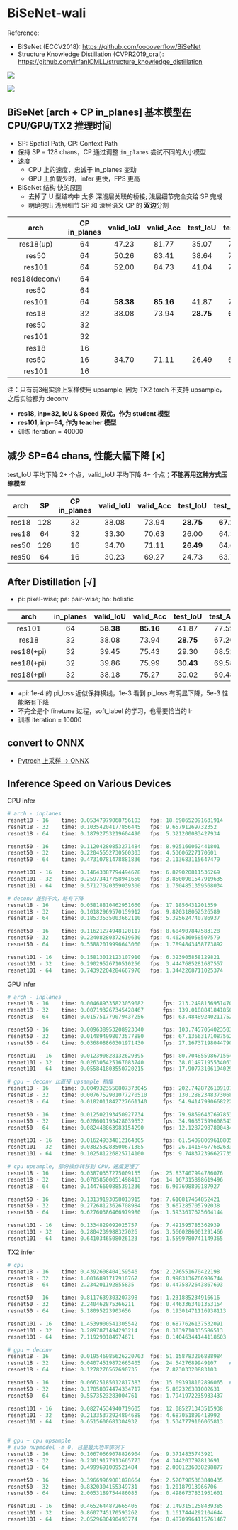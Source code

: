 # BiSeNet-wali

Reference:

- BiSeNet (ECCV2018): https://github.com/ooooverflow/BiSeNet
- Structure Knowledge Distillation (CVPR2019_oral): https://github.com/irfanICMLL/structure_knowledge_distillation


![](res/res18_pi.png)

![](res/res101.png)

## BiSeNet [arch + CP in_planes] 基本模型在 CPU/GPU/TX2 推理时间

- SP: Spatial Path, CP: Context Path
- 保持 SP = 128 chans，CP 通过调整 `in_planes` 尝试不同的大小模型
- 速度
  - CPU 上的速度，忠诚于 in_planes 变动
  - GPU 上负载少时，infer 更快，FPS 更高
- BiSeNet 结构 快的原因
  - 去掉了 U 型结构中 太多 深浅层关联的桥接; 浅层细节完全交给 SP 完成
  - 明确提出 浅层细节 SP 和 深层语义 CP 的 **双边**分割


arch | CP in_planes | valid_IoU | valid_Acc | test_IoU | test_Acc | CPU | GPU | TX2 | TRT
:-:| :-:| :-:|:-:|:-:|:-: | :-: | :-: | :-: | :-: 
res18(up) | 64  | 47.23 | 81.77 | 35.07  | 74.36 | 5.3 | 63.5 | / | /
res50 | 64  | 50.26 | 83.41 | 38.64  | 76.60 | 2.1 | 27.2 | / | /
res101 | 64 | 52.00 | 84.73 | 41.04  | 78.02 | 1.8 | 18.0 | / | /
res18(deconv) | 64  |  | | | | 5.4 | 54.9 |7.8
res50 | 64  |  | | |  | 1.8 | 12.1 | 1.8
res101 | 64 | **58.38** | **85.16** | 41.87 | 77.59 | 1.3 | 9.7 | 1.5
res18 | 32  | 38.08 | 73.94 | **28.75** | **67.26** | 9.8 | 130.3 | **24.5** |
res50 | 32  |  |  |  | | 4.5 | 35.0 | 5.9
res101 | 32 |  |  |  | | 3.4 | 26.1 | 4.7
res18 | 16  |  |  | | | 17.2 | 202.7 | 51.2
res50 | 16  | 34.70 | 71.11 | 26.49 | 64.61 | 8.6 | 80.0 | 15.1
res101 | 16 |  |  |  | | 6.3 | 61.5 | 12.1

注：只有前3组实验上采样使用 upsample, 因为 TX2 torch 不支持 upsample，之后实验都为 deconv
- **res18, inp=32, IoU & Speed 双优，作为 student 模型**
- **res101, inp=64, 作为 teacher 模型**
- 训练 iteration = 40000


## 减少 SP=64 chans, 性能大幅下降 [×]

test_IoU 平均下降 2+ 个点，valid_IoU 平均下降 4+ 个点；**不能再用这种方式压缩模型**

arch |SP| CP in_planes | valid_IoU | valid_Acc | test_IoU | test_Acc | CPU | GPU | TX2 |
:-:| :-:| :-:| :-:|:-:|:-:|:-: | :-: | :-: | :-:
res18 | 128 | 32  | 38.08 | 73.94 | **28.75** | **67.26** | 9.8 | 130.3 | 24.5 |
res18 | 64 | 32  | 33.30 | 70.63 | 26.00 | 64.35 | 9.8 | 292.8 | **33.0**
res50 | 128 | 16  | 34.70 | 71.11 | **26.49** | 64.61 | 8.6 | 80.0 | 15.1
res50 | 64 | 16  | 30.23 | 69.27 | 24.73 | 63.79 | 8.6 | 160.4 | **18.8**

## After Distillation [√]
- pi: pixel-wise; pa: pair-wise; ho: holistic

arch | in_planes | valid_IoU | valid_Acc | test_IoU | test_Acc | note
:-:| :-: | :-:| :-:|:-:|:-:|-
res101 | 64  | **58.38** | **85.16** | 41.87 | 77.59 | Teacher
res18 | 32  | 38.08 | 73.94 | **28.75** | 67.26 | base
res18(+pi) | 32  | 39.45 | 75.43 | 29.30 | 68.52 | lr=1e-4
res18(+pi) | 32  | 39.86 | 75.99 | **30.43** | 69.58 | lr=1e-3
res18(+pi) | 32  | 38.18 | 75.27 | 30.02 | 69.48 | lr=5e-3

- +pi: 1e-4 的 pi_loss 近似保持横线，1e-3 看到 pi_loss 有明显下降，5e-3 性能略有下降
- 不完全是个 finetune 过程，soft_label 的学习，也需要恰当的 lr
- 训练 iteration = 10000

## convert to ONNX

- [Pytroch 上采样 -> ONNX](onnx/torch2onnx.md)

## Inference Speed on Various Devices

CPU infer

```py
# arch - inplanes
resnet18 - 16 	 time: 0.05347979068756103 	 fps: 18.698652091631914
resnet18 - 32 	 time: 0.10354204177856445 	 fps: 9.65791269732352
resnet18 - 64 	 time: 0.18792753219604490 	 fps: 5.321200083427934

resnet50 - 16 	 time: 0.11204280853271484 	 fps: 8.925160062441801
resnet50 - 32 	 time: 0.22045552730560303 	 fps: 4.53606227170601
resnet50 - 64 	 time: 0.47310781478881836 	 fps: 2.113683115647479

resnet101 - 16 	 time: 0.14643387794494628 	 fps: 6.829020811536269
resnet101 - 32 	 time: 0.25973417758941650 	 fps: 3.8500901547919635
resnet101 - 64 	 time: 0.57127020359039300 	 fps: 1.7504851359568034

# deconv 差别不大，略有下降
resnet18 - 16 	 time: 0.05818810462951660 	 fps: 17.1856431201359
resnet18 - 32 	 time: 0.10182969570159912 	 fps: 9.820318062526589
resnet18 - 64 	 time: 0.18533535003662110 	 fps: 5.395624740786937

resnet50 - 16 	 time: 0.11621274948120117 	 fps: 8.604907847583128
resnet50 - 32 	 time: 0.22408280372619630 	 fps: 4.462636058507579
resnet50 - 64 	 time: 0.55882019996643060 	 fps: 1.7894843458773892

resnet101 - 16 	 time: 0.15813012123107910 	 fps: 6.323905858129821
resnet101 - 32 	 time: 0.29029526710510256 	 fps: 3.4447685281687557
resnet101 - 64 	 time: 0.74392204284667970 	 fps: 1.3442268711025374
```

GPU infer

```py
# arch - inplanes
resnet18 - 16 	 time: 0.004689335823059082 	 fps: 213.24981569514705
resnet18 - 32 	 time: 0.007193267345428467 	 fps: 139.01888418418503
resnet18 - 64 	 time: 0.015751779079437256 	 fps: 63.484892402117524

resnet50 - 16 	 time: 0.009638953208923340 	 fps: 103.74570540235032
resnet50 - 32 	 time: 0.014894998073577880 	 fps: 67.13663171087562
resnet50 - 64 	 time: 0.036808860301971430 	 fps: 27.167371980447907

resnet101 - 16 	 time: 0.012390828132629395 	 fps: 80.70485598671564
resnet101 - 32 	 time: 0.026305425167083740 	 fps: 38.014971955340634
resnet101 - 64 	 time: 0.055841803550720215 	 fps: 17.90773106194029

# gpu + deconv 比直接 upsample 稍慢
resnet18 - 16 	 time: 0.0049323558807373045 	 fps: 202.74287261091078
resnet18 - 32 	 time: 0.0076752901077270510 	 fps: 130.28823483730682
resnet18 - 64 	 time: 0.0182011842727661140 	 fps: 54.941479906682225

resnet50 - 16 	 time: 0.012502193450927734 	 fps: 79.98596437697853
resnet50 - 32 	 time: 0.028601193428039552 	 fps: 34.96357599608543
resnet50 - 64 	 time: 0.082448863983154290 	 fps: 12.128729878004348

resnet101 - 16 	 time: 0.016249334812164305 	 fps: 61.54098069610805
resnet101 - 32 	 time: 0.038253283500671385 	 fps: 26.141546776826335
resnet101 - 64 	 time: 0.102581226825714100 	 fps: 9.748372396627735

# cpu upsample, 部分操作转移到 CPU，速度更慢了
resnet18 - 16 	 time: 0.03870357275009155 	 fps: 25.837407994786076
resnet18 - 32 	 time: 0.07058500051498413 	 fps: 14.167315898619496
resnet18 - 64 	 time: 0.14476600885391236 	 fps: 6.907698899187927

resnet50 - 16 	 time: 0.13139193058013915 	 fps: 7.610817464852421
resnet50 - 32 	 time: 0.27268123626708984 	 fps: 3.667285705792038
resnet50 - 64 	 time: 0.62760386466979980 	 fps: 1.5933617625604144

resnet101 - 16 	 time: 0.1334829092025757 	 fps: 7.491595785362939
resnet101 - 32 	 time: 0.2804239988327026 	 fps: 3.5660286001291466
resnet101 - 64 	 time: 0.6410346508026123 	 fps: 1.5599780741149365
```

TX2 infer

```py
# cpu
resnet18 - 16 	 time: 0.4392608404159546 	 fps: 2.276551670422198
resnet18 - 32 	 time: 1.0016891717910767 	 fps: 0.9983136766986744
resnet18 - 64 	 time: 2.234201192855835 	 fps: 0.4475872643867693

resnet50 - 16 	 time: 0.8117639303207398 	 fps: 1.231885234916616
resnet50 - 32 	 time: 2.240462875366211 	 fps: 0.4463363401353154
resnet50 - 64 	 time: 5.18095223903656 	 fps: 0.19301471116938113

resnet101 - 16 	 time: 1.4539900541305542 	 fps: 0.6877626137532091
resnet101 - 32 	 time: 3.2897871494293214 	 fps: 0.3039710335586513
resnet101 - 64 	 time: 7.119290184974671 	 fps: 0.14046344144118603

# gpu + deconv
resnet18 - 16 	 time: 0.019546985626220703  fps: 51.158783206888984
resnet18 - 32 	 time: 0.04074519872665405 	 fps: 24.5427689949107    # 1
resnet18 - 64 	 time: 0.1278276562690735 	 fps: 7.82303320883103

resnet50 - 16 	 time: 0.06625185012817383 	 fps: 15.093918102896065  # 2
resnet50 - 32 	 time: 0.17058074474334717 	 fps: 5.862326381002631
resnet50 - 64 	 time: 0.5573523283004761 	 fps: 1.7941972235933437

resnet101 - 16 	 time: 0.08274534940719605 	 fps: 12.085271343515938
resnet101 - 32 	 time: 0.21335372924804688 	 fps: 4.687051890418992
resnet101 - 64 	 time: 0.6515600681304932 	 fps: 1.5347779106065813


# gpu + cpu upsample
# sudo nvpmodel -m 0, 已是最大功率情况下
resnet18 - 16 	 time: 0.10670669078826904 	 fps: 9.3714835743921
resnet18 - 32 	 time: 0.23019177913665773 	 fps: 4.344203792813691
resnet18 - 64 	 time: 0.4999691009521484 	 fps: 2.0001236038298877

resnet50 - 16 	 time: 0.39669969081878664 	 fps: 2.5207985363840435
resnet50 - 32 	 time: 0.8320304155349731 	 fps: 1.20187913966706
resnet50 - 64 	 time: 2.0053189754486085 	 fps: 0.4986737831951601

resnet101 - 16 	 time: 0.4652644872665405 	 fps: 2.1493151258439385
resnet101 - 32 	 time: 0.8607745170593262 	 fps: 1.1617444292104644
resnet101 - 64 	 time: 2.0529680490493774 	 fps: 0.48709964115761467
```

